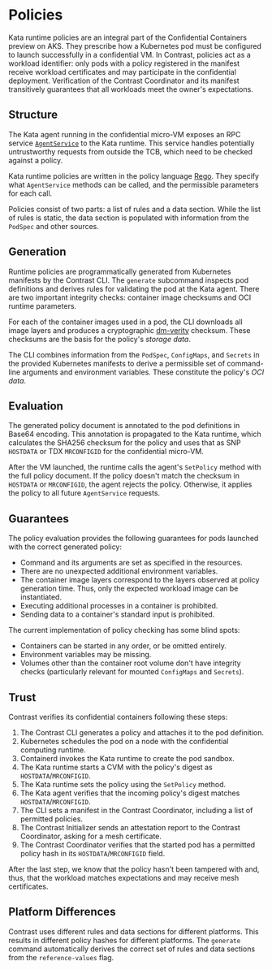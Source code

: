 # Policies

Kata runtime policies are an integral part of the Confidential Containers preview on AKS.
They prescribe how a Kubernetes pod must be configured to launch successfully in a confidential VM.
In Contrast, policies act as a workload identifier: only pods with a policy registered in the manifest receive workload certificates and may participate in the confidential deployment.
Verification of the Contrast Coordinator and its manifest transitively guarantees that all workloads meet the owner's expectations.

## Structure

The Kata agent running in the confidential micro-VM exposes an RPC service [`AgentService`] to the Kata runtime.
This service handles potentially untrustworthy requests from outside the TCB, which need to be checked against a policy.

Kata runtime policies are written in the policy language [Rego].
They specify what `AgentService` methods can be called, and the permissible parameters for each call.

Policies consist of two parts: a list of rules and a data section.
While the list of rules is static, the data section is populated with information from the `PodSpec` and other sources.

[`AgentService`]: https://github.com/kata-containers/kata-containers/blob/e5e0983/src/libs/protocols/protos/agent.proto#L21-L76
[Rego]: https://www.openpolicyagent.org/docs/latest/policy-language/

## Generation

Runtime policies are programmatically generated from Kubernetes manifests by the Contrast CLI.
The `generate` subcommand inspects pod definitions and derives rules for validating the pod at the Kata agent.
There are two important integrity checks: container image checksums and OCI runtime parameters.

For each of the container images used in a pod, the CLI downloads all image layers and produces a cryptographic [dm-verity] checksum.
These checksums are the basis for the policy's *storage data*.

The CLI combines information from the `PodSpec`, `ConfigMaps`, and `Secrets` in the provided Kubernetes manifests to derive a permissible set of command-line arguments and environment variables.
These constitute the policy's *OCI data*.

[dm-verity]: https://www.kernel.org/doc/html/latest/admin-guide/device-mapper/verity.html

## Evaluation

The generated policy document is annotated to the pod definitions in Base64 encoding.
This annotation is propagated to the Kata runtime, which calculates the SHA256 checksum for the policy and uses that as SNP `HOSTDATA` or TDX `MRCONFIGID` for the confidential micro-VM.

After the VM launched, the runtime calls the agent's `SetPolicy` method with the full policy document.
If the policy doesn't match the checksum in `HOSTDATA` or `MRCONFIGID`, the agent rejects the policy.
Otherwise, it applies the policy to all future `AgentService` requests.

## Guarantees

The policy evaluation provides the following guarantees for pods launched with the correct generated policy:

* Command and its arguments are set as specified in the resources.
* There are no unexpected additional environment variables.
* The container image layers correspond to the layers observed at policy generation time.
  Thus, only the expected workload image can be instantiated.
* Executing additional processes in a container is prohibited.
* Sending data to a container's standard input is prohibited.

The current implementation of policy checking has some blind spots:

* Containers can be started in any order, or be omitted entirely.
* Environment variables may be missing.
* Volumes other than the container root volume don't have integrity checks (particularly relevant for mounted `ConfigMaps` and `Secrets`).

## Trust

Contrast verifies its confidential containers following these steps:

1. The Contrast CLI generates a policy and attaches it to the pod definition.
2. Kubernetes schedules the pod on a node with the confidential computing runtime.
3. Containerd invokes the Kata runtime to create the pod sandbox.
4. The Kata runtime starts a CVM with the policy's digest as `HOSTDATA`/`MRCONFIGID`.
5. The Kata runtime sets the policy using the `SetPolicy` method.
6. The Kata agent verifies that the incoming policy's digest matches `HOSTDATA`/`MRCONFIGID`.
7. The CLI sets a manifest in the Contrast Coordinator, including a list of permitted policies.
8. The Contrast Initializer sends an attestation report to the Contrast Coordinator, asking for a mesh certificate.
9. The Contrast Coordinator verifies that the started pod has a permitted policy hash in its `HOSTDATA`/`MRCONFIGID` field.

After the last step, we know that the policy hasn't been tampered with and, thus, that the workload matches expectations and may receive mesh certificates.

## Platform Differences

Contrast uses different rules and data sections for different platforms.
This results in different policy hashes for different platforms.
The `generate` command automatically derives the correct set of rules and data sections from the `reference-values` flag.
